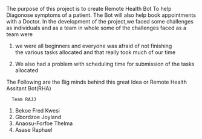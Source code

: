The purpose of this project is to create Remote Health Bot To help Diagonose symptoms of a patient.
The Bot will also help book appointments with a Doctor.
In the development of the project,we faced some challenges as individuals and as a team in whole
some of the challenges faced as a team were 
 1. we were all beginners and everyone was afraid of not finishing  
 the various tasks allocated and that really took much of our time 
 
2. We also had a problem with scheduling time for submission of the tasks allocated

The Following are the Big minds behind this great Idea or Remote Health Assitant Bot(RHA)

      Team RAJJ
1. Bekoe Fred Kwesi
2. Gbordzoe Joyland
3. Anaosu-Forfoe Thelma
4. Asase Raphael


